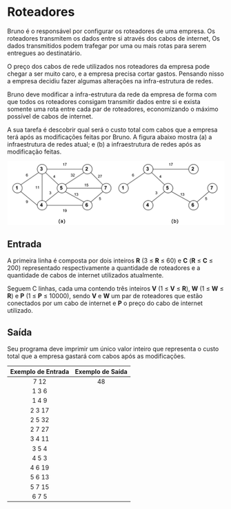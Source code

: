 # Roteadores

Bruno é o responsável por configurar os roteadores de uma empresa. Os roteadores transmitem os dados entre si através dos cabos de internet, Os dados transmitidos podem trafegar por uma ou mais rotas para serem entregues ao destinatário.

O preço dos cabos de rede utilizados nos roteadores da empresa pode chegar a ser muito caro, e a empresa precisa cortar gastos. Pensando nisso a empresa decidiu fazer algumas alterações na infra-estrutura de redes.

Bruno deve modificar a infra-estrutura da rede da empresa de forma com que todos os roteadores consigam transmitir dados entre si e exista somente uma rota entre cada par de roteadores, economizando o máximo possível de cabos de internet.

A sua tarefa é descobrir qual será o custo total com cabos que a empresa terá após as modificações feitas por Bruno. A figura abaixo mostra (a) a infraestrutura de redes atual; e (b) a infraestrutura de redes após as modificação feitas.


![Image 04](/images/Atividade_04.jpg)

## Entrada
A primeira linha é composta por dois inteiros **R** (3 ≤ **R** ≤ 60) e **C** (**R** ≤ **C** ≤ 200) representado respectivamente a quantidade de roteadores e a quantidade de cabos de internet utilizados atualmente.

Seguem C linhas, cada uma contendo três inteiros **V** (1 ≤ **V** ≤ **R**), **W** (1 ≤ **W** ≤ **R**) e **P** (1 ≤ **P** ≤ 10000), sendo **V** e **W** um par de roteadores que estão conectados por um cabo de internet e **P** o preço do cabo de internet utilizado.

## Saída

Seu programa deve imprimir um único valor inteiro que representa o custo total que a empresa gastará com cabos após as modificações.

| Exemplo de Entrada |	Exemplo de Saída|
|        :--:        |     :--:         |
|   7 12             |        48        |
|   1 3 6            |                  |
|   1 4 9            |                  |
|   2 3 17           |                  |
|   2 5 32           |                  |
|   2 7 27           |                  |
|   3 4 11           |                  |
|   3 5 4            |                  |
|   4 5 3            |                  |
|   4 6 19           |                  |
|   5 6 13           |                  |
|   5 7 15           |                  |
|   6 7 5            |                  |








 
   